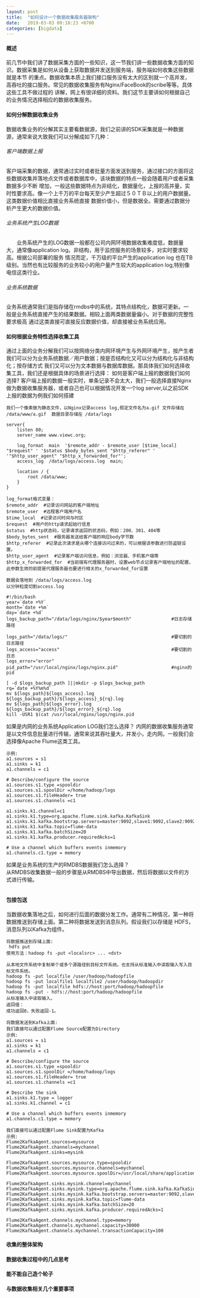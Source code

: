 ```yaml
---
layout: post
title:  "如何设计一个数据收集服务器架构"
date:   2019-03-03 00:18:23 +0700
categories: [bigdata]
---
```


#### 概述
  前几节中我们讲了数据采集方面的一些知识，这一节我们讲一些数据收集方面的知识。数据采集是如何从设备上获取数据并发送到服务端，服务端如何收集这些数据就是本节
的重点。数据收集本质上我们接口服务没有太大的区别就一个高并发，高吞吐的接口服务。常见的数据收集服务有Nginx/FaceBook的scribe等等。具体这些工具不做过程的
讲解，网上有很详细的资料。我们这节主要讲如何根据自己的业务情况选择相应的数据收集服务。
  
#### 如何分解数据收集业务
  数据收集业务的分解其实主要看数据源，我们之前讲的SDK采集就是一种数据源，通常来说大致我们可以分解成如下几种：  
  
###### 客户端数据上报  
  客户端采集的数据，通常通过实时或者批量方面发送到服务，通过接口的方面将这些数据收集并落地点文件或者数据库中，该块数据的特点一般会随着用户或者采集数据多少不断
增加，一般这些数据特点为非结化，数据量化，上报的高并量，实时性要求高。像一个上千万的平台每天至少产生超过５０ＴＢ以上的用户数据量。这类数据价值相比直接业务系统直接
数据价值小，但是数据全。需要通过数据分析产生更大的数据价值。
###### 业务系统产生LOG数据  
　　业务系统产生的LOG数据一般都在公司内网环境数据收集难度低，数据量大，通常像application log。非结构，用于监控服务的场景较多，对实时要求较高。根据公司部署的服务
情况而定，千万级的平台产生的application log 也在TB级别。当然也有比较服务的业务较小的用户量产生较大的application log,特别像电信这类行业。
###### 业务系统数据  
  业务系统通常我们是指存储在rmdbs中的系统，其特点结构化，数据可更新。一般是业务系统直接产生的结果数据。相较上面两类数据量偏小。对于数据的完整性要求极高
通过这类直接可直接反应数据价值，却直接被业务系统应用。

#### 如何根据业务特性选择收集工具  
  通过上面的业务分解我们可以按网络分类内网环境产生与外网环境产生，按产生者我们可以分为业务系统数据／用户数据；按是否结构化又可以分为结构化与非结构化；按存储方式
我们又可以分为文本数据与数据库数据。那具体我们如何选择收集工具，我们还是根据具体的场景进行选择：
  如何是客户端上报的数据我们如何选择?
  客户端上报的数据一般实时，单条记录不会太大，我们一般选择直接Nginx做为数据收集服务器，或者自己也可以根据情况开发一个log server,以之前SDK上报的数据为例我们如何搭建
```$xslt
我们一个像素做为静态文件，以Nginx记录access log,假定文件名为a.gif 文件存储在 /data/www/a.gif  数据目录存储在 /data/logs
 
server{
    listen 80;
    server_name www.viewc.org;
    
    log_format  main  '$remote_addr - $remote_user [$time_local] "$request" ' '$status $body_bytes_sent "$http_referer" ' '"$http_user_agent" "$http_x_forwarded_for"';
    access_log  /data/logs/access.log  main;
    
    location / {
        root /data/www;
    }
}

log_format格式变量：
$remote_addr  #记录访问网站的客户端地址
$remote_user  #远程客户端用户名
$time_local  #记录访问时间与时区
$request  #用户的http请求起始行信息
$status  #http状态码，记录请求返回的状态码，例如：200、301、404等
$body_bytes_sent  #服务器发送给客户端的响应body字节数
$http_referer  #记录此次请求是从哪个连接访问过来的，可以根据该参数进行防盗链设置。
$http_user_agent  #记录客户端访问信息，例如：浏览器、手机客户端等
$http_x_forwarded_for  #当前端有代理服务器时，设置web节点记录客户端地址的配置，此参数生效的前提是代理服务器也要进行相关的x_forwarded_for设置

数据会落地到 /data/logs/access.log
以分钟粒度切割access.log

#!/bin/bash
year=`date +%Y`
month=`date +%m`
day=`date +%d`
logs_backup_path="/data/logs/nginx/$year$month"               #日志存储路径

logs_path="/data/logs/"                                       #要切割的日志路径
logs_access="access"                                          #要切割的日志
logs_error="error"
pid_path="/usr/local/nginx/logs/nginx.pid"                    #nginx的pid

[ -d $logs_backup_path ]||mkdir -p $logs_backup_path
rq=`date +%Y%m%d`
mv ${logs_path}${logs_access}.log ${logs_backup_path}/${logs_access}_${rq}.log
mv ${logs_path}${logs_error}.log ${logs_backup_path}/${logs_error}_${rq}.log
kill -USR1 $(cat /usr/local/nginx/logs/nginx.pid
```
  如果是内网的业务系统Application LOG我们怎么选择？
  内网的数据收集服务通常是以文件信息批量进行传输，通常来说其吞吐量大，并发小，走内网。一般我们会选择像Apache Flume这类工具。
```aidl
示例:
a1.sources = s1  
a1.sinks = k1  
a1.channels = c1  

# Describe/configure the source  
a1.sources.s1.type =spooldir  
a1.sources.s1.spoolDir =/home/hadoop/logs  
a1.sources.s1.fileHeader= true  
a1.sources.s1.channels =c1  
   
a1.sinks.k1.channel=c1
a1.sinks.k1.type=org.apache.flume.sink.kafka.KafkaSink
a1.sinks.k1.kafka.bootstrap.servers=master:9092,slave1:9092,slave2:9092,slave3:9092
a1.sinks.k1.kafka.topic=flume-data
a1.sinks.k1.kafka.batchSize=20
a1.sinks.k1.kafka.producer.requiredAcks=1
   
# Use a channel which buffers events inmemory  
a1.channels.c1.type = memory 
```
    
  如果是业务系统的生产的RMDBS数据我们怎么选择？  
  从RMDBS收集数据一般的步骤是从RMDBS中导出数据，然后将数据以文件的方式进行传输。
```aidl

```
  
#### 包接包送
  当数据收集落地之后，如何进行后面的数据分发工作。通常有二种情况，第一种将数据推送到存储上面。第二种将数据发送到消息队列。假设我们以存储是
HDFS，消息队列以Kafka为组件。
```aidl
将数据推送到存储上面:
 hdfs put
使用方法：hadoop fs -put <localsrc> ... <dst>

从本地文件系统中复制单个或多个源路径到目标文件系统。也支持从标准输入中读取输入写入目标文件系统。
hadoop fs -put localfile /user/hadoop/hadoopfile
hadoop fs -put localfile1 localfile2 /user/hadoop/hadoopdir
hadoop fs -put localfile hdfs://host:port/hadoop/hadoopfile
hadoop fs -put - hdfs://host:port/hadoop/hadoopfile 
从标准输入中读取输入。
返回值：
成功返回0，失败返回-1。

将数据发送到Kafka上面:
我们直接可以通过配置Flume Source配置为Directory
示例:
a1.sources = s1  
a1.sinks = k1  
a1.channels = c1  
   
# Describe/configure the source  
a1.sources.s1.type =spooldir  
a1.sources.s1.spoolDir =/home/hadoop/logs  
a1.sources.s1.fileHeader= true  
a1.sources.s1.channels =c1  
   
# Describe the sink  
a1.sinks.k1.type = logger  
a1.sinks.k1.channel = c1  
   
# Use a channel which buffers events inmemory  
a1.channels.c1.type = memory 

我们直接可以通过配置Flume Sink配置为Kafka
示例:
Flume2KafkaAgent.sources=mysource
Flume2KafkaAgent.channels=mychannel
Flume2KafkaAgent.sinks=mysink

Flume2KafkaAgent.sources.mysource.type=spooldir
Flume2KafkaAgent.sources.mysource.channels=mychannel
Flume2KafkaAgent.sources.mysource.spoolDir=/usr/local/share/applications/tmp/flumetokafka/logs

Flume2KafkaAgent.sinks.mysink.channel=mychannel
Flume2KafkaAgent.sinks.mysink.type=org.apache.flume.sink.kafka.KafkaSink
Flume2KafkaAgent.sinks.mysink.kafka.bootstrap.servers=master:9092,slave1:9092,slave2:9092,slave3:9092
Flume2KafkaAgent.sinks.mysink.kafka.topic=flume-data
Flume2KafkaAgent.sinks.mysink.kafka.batchSize=20
Flume2KafkaAgent.sinks.mysink.kafka.producer.requiredAcks=1

Flume2KafkaAgent.channels.mychannel.type=memory
Flume2KafkaAgent.channels.mychannel.capacity=30000
Flume2KafkaAgent.channels.mychannel.transactionCapacity=100
```
  
#### 收集的整体架构  
  

#### 数据收集过程中的几点思考  


#### 能不能自己造个轮子  


#### 与数据收集相关几个重要事项　　

  
